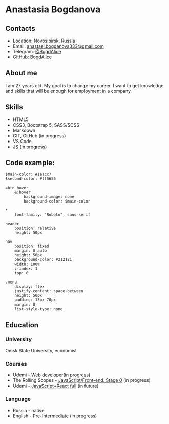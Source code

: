 # Anastasia Bogdanova

## Contacts
- Location: Novosibirsk, Russia
- Email: anastasi.bogdanova333@gmail.com
- Telegram: [@BogdAlice](t-do.ru/BogdAlice)
- GitHub: [BogdAlice](https://github.com/BogdAlice)

## About me
I am 27 years old. My goal is to change my career. I want to get knowledge and skills that will be enough for employment in a company.

## Skills
- HTML5
- CSS3, Bootstrap 5, SASS/SCSS
- Markdown
- GIT, GitHub (in progress)
- VS Code
- JS (in progress)

## Code example:
```
$main-color: #1eacc7
$second-color: #ff5656

=btn_hover
    &:hover
        background-image: none
        background-color: $main-color

*
    font-family: "Roboto", sans-serif

header
    position: relative
    height: 50px

nav
    position: fixed
    margin: 0 auto
    height: 50px
    background-color: #212121
    width: 100%
    z-index: 1
    top: 0

.menu
    display: flex
    justify-content: space-between
    height: 50px
    padding: 13px 70px
    margin: 0
    list-style-type: none
```
## Education
### University
Omsk State University, economist
### Courses
- Udemi - [Web developer](https://www.udemy.com/course/webdeveloper/)(in progress)
- The Rolling Scopes - [JavaScript/Front-end. Stage 0](https://rs.school/js-stage0/) (in progress)
- Udemi - [JavaScript+React full](https://www.udemy.com/course/javascript_full/) (in future)

### Language
- Russia - native
- English - Pre-Intermediate (in progress)
